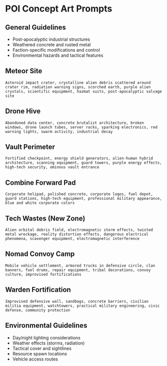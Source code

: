 # POI Concept Art Prompts

## General Guidelines
- Post-apocalyptic industrial structures
- Weathered concrete and rusted metal
- Faction-specific modifications and control
- Environmental hazards and tactical features

## Meteor Site
```
Asteroid impact crater, crystalline alien debris scattered around crater rim, radiation warning signs, scorched earth, purple alien crystals, scientific equipment, hazmat suits, post-apocalyptic salvage site
```

## Drone Hive  
```
Abandoned data center, concrete brutalist architecture, broken windows, drone launch tubes, server racks, sparking electronics, red warning lights, swarm activity, industrial decay
```

## Vault Perimeter
```
Fortified checkpoint, energy shield generators, alien-human hybrid architecture, scanning equipment, guard towers, purple energy effects, high-tech security, ominous vault entrance
```

## Combine Forward Pad
```
Corporate helipad, polished concrete, corporate logos, fuel depot, guard stations, high-tech equipment, professional military appearance, blue and white corporate colors
```

## Tech Wastes (New Zone)
```
Alien orbital debris field, electromagnetic storm effects, twisted metal wreckage, reality distortion effects, dangerous electrical phenomena, scavenger equipment, electromagnetic interference
```

## Nomad Convoy Camp
```
Mobile vehicle settlement, armored trucks in defensive circle, clan banners, fuel drums, repair equipment, tribal decorations, convoy culture, improvised fortifications
```

## Warden Fortification
```
Improvised defensive wall, sandbags, concrete barriers, civilian militia equipment, watchtowers, practical military engineering, civic defense, community protection
```

## Environmental Guidelines
- Day/night lighting considerations
- Weather effects (storms, radiation)
- Tactical cover and sightlines
- Resource spawn locations
- Vehicle access routes